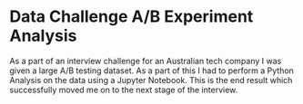 # Data Challenge A/B Experiment Analysis
As a part of an interview challenge for an Australian tech company I was given a large A/B testing dataset. As a part of this I had to perform a Python Analysis on the data using a Jupyter Notebook. This is the end result which successfully moved me on to the next stage of the interview.

